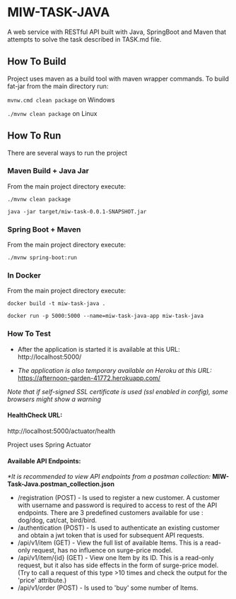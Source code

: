 # MIW-TASK-JAVA

A web service with RESTful API built with Java, SpringBoot and Maven that attempts to solve the task described in TASK.md file.

## How To Build
Project uses maven as a build tool with maven wrapper commands. To build fat-jar from the main directory run:

`mvnw.cmd clean package` on Windows

`./mvnw clean package` on Linux

## How To Run
There are several ways to run the project

### Maven Build + Java Jar
From the main project directory execute:

`./mvnw clean package`

`java -jar target/miw-task-0.0.1-SNAPSHOT.jar`

### Spring Boot + Maven
From the main project directory execute:

`./mvnw spring-boot:run`

### In Docker
From the main project directory execute:

`docker build -t miw-task-java .`

`docker run -p 5000:5000 --name=miw-task-java-app miw-task-java`

### How To Test
- After the application is started it is available at this URL:
http://localhost:5000/

- _The application is also temporary available on Heroku at this URL:_ https://afternoon-garden-41772.herokuapp.com/

_Note that if self-signed SSL certificate is used (ssl enabled in config), some browsers might show a warning_

#### HealthCheck URL: 
http://localhost:5000/actuator/health

Project uses Spring Actuator

#### Available API Endpoints:
_*It is recommended to view API endpoints from a postman collection:_ **MIW-Task-Java.postman_collection.json**
- /registration (POST) - Is used to register a new customer. A customer with username and password is required to access to rest of the API endpoints. There are 3 predefined customers available for use : dog/dog, cat/cat, bird/bird.
- /authentication (POST) - Is used to authenticate an existing customer and obtain a jwt token that is used for subsequent API requests.
- /api/v1/item (GET) - View the full list of available Items. This is a read-only request, has no influence on surge-price model. 
- /api/v1/item/{id} (GET) - View one Item by its ID. This is a read-only request, but it also has side effects in the form of surge-price model. (Try to call a request of this type >10 times and check the output for the 'price' attribute.)
- /api/v1/order (POST) - Is used to 'buy' some number of Items.

